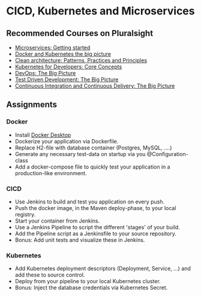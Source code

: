 # CICD, Kubernetes and Microservices

## Recommended Courses on Pluralsight
* [Microservices: Getting started](https://www.pluralsight.com/courses/getting-started-microservices)
* [Docker and Kubernetes the big picture](https://www.pluralsight.com/courses/docker-kubernetes-big-picture)
* [Clean architecture: Patterns, Practices and Principles](https://www.pluralsight.com/courses/clean-architecture-patterns-practices-principles)
* [Kubernetes for Developers: Core Concepts](https://www.pluralsight.com/courses/kubernetes-developers-core-concepts)
* [DevOps: The Big Picture](https://www.pluralsight.com/courses/devops-big-picture)
* [Test Driven Development: The Big Picture](https://www.pluralsight.com/courses/test-driven-development-big-picture)
* [Continuous Integration and Continuous Delivery: The Big Picture](https://www.pluralsight.com/courses/continuous-integration-delivery-big-picture)

## Assignments

### Docker
* Install [Docker Desktop](https://docs.docker.com/docker-for-windows/install/)
* Dockerize your application via Dockerfile.
* Replace H2-file with database container (Postgres, MySQL, ....)
* Generate any necessary test-data on startup via you @Configuration-class
* Add a docker-compose file to quickly test your application in a production-like environment.

### CICD
* Use Jenkins to build and test you application on every push.
* Push the docker image, in the Maven deploy-phase, to your local registry.
* Start your container from Jenkins.
* Use a Jenkins Pipeline to script the different 'stages' of your build.
* Add the Pipeline script as a Jenkinsfile to your source repository.
* Bonus: Add unit tests and visualize these in Jenkins.

### Kubernetes
* Add Kubernetes deployment descriptors (Deployment, Service, ...) and add these to source control.
* Deploy from your pipeline to your local Kubernetes cluster.
* Bonus: Inject the database credentials via Kubernetes Secret.
